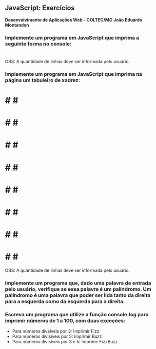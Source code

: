 ## JavaScript: Exercícios

**Desenvolvimento de Aplicações Web - COLTEC/MG**
**João Eduardo Montandon**

### Implemente um programa em JavaScript que imprima a seguinte forma no console:

#
##
###
####
#####
######
OBS: A quantidade de linhas deve ser informada pelo usuário.

### Implemente um programa em JavaScript que imprima na página um tabuleiro de xadrez:

# # # #
 # # # #
# # # #
 # # # #
# # # #
 # # # #
# # # #
 # # # #
OBS: A quantidade de linhas deve ser informada pelo usuário.

### Implemente um programa que, dado uma palavra de entrada pelo usuário, verifique se essa palavra é um palíndromo. Um palíndromo é uma palavra que poder ser lida tanto da direita para a esquerda como da esquerda para a direita.

### Escreva um programa que utilize a função console.log para imprimir números de 1 a 100, com duas exceções:

* Para números divsíveis por 3: Imprimir Fizz
* Para números divisíveis por 5: Imprimir Buzz
* Para números divisíveis por 3 e 5: Imprimir FizzBuzz
